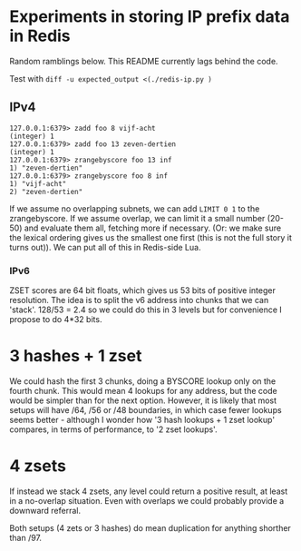# Experiments in storing IP prefix data in Redis

Random ramblings below. This README currently lags behind the code.

Test with `diff -u expected_output <(./redis-ip.py )`

## IPv4

```
127.0.0.1:6379> zadd foo 8 vijf-acht
(integer) 1
127.0.0.1:6379> zadd foo 13 zeven-dertien
(integer) 1
127.0.0.1:6379> zrangebyscore foo 13 inf
1) "zeven-dertien"
127.0.0.1:6379> zrangebyscore foo 8 inf
1) "vijf-acht"
2) "zeven-dertien"
```

If we assume no overlapping subnets, we can add `LIMIT 0 1` to the zrangebyscore. If we assume overlap, we can limit it a small number (20-50) and evaluate them all, fetching more if necessary. (Or: we make sure the lexical ordering gives us the smallest one first (this is not the full story it turns out)). We can put all of this in Redis-side Lua.

### IPv6

ZSET scores are 64 bit floats, which gives us 53 bits of positive integer resolution. The idea is to split the v6 address into chunks that we can 'stack'. 128/53 = 2.4 so we could do this in 3 levels but for convenience I propose to do 4*32 bits.

# 3 hashes + 1 zset

We could hash the first 3 chunks, doing a BYSCORE lookup only on the fourth chunk. This would mean 4 lookups for any address, but the code would be simpler than for the next option. However, it is likely that most setups will have /64, /56 or /48 boundaries, in which case fewer lookups seems better - although I wonder how '3 hash lookups + 1 zset lookup' compares, in terms of performance, to '2 zset lookups'.

# 4 zsets

If instead we stack 4 zsets, any level could return a positive result, at least in a no-overlap situation. Even with overlaps we could probably provide a downward referral.

Both setups (4 zets or 3 hashes) do mean duplication for anything shorther than /97.